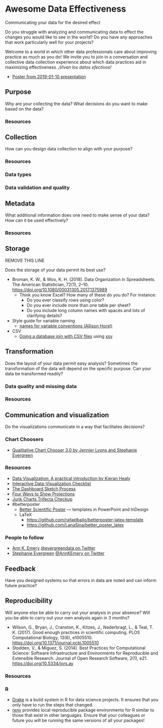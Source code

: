 # Awesome Data Effectiveness

Communicating your data for the desired effect

Do you struggle with analyzing and communicating data to effect the changes you would like to see in the world? Do you have any approaches that work particularly well for your projects?

Welcome to a world in which other data professionals care about improving practice as much as you do! We invite you to join in a conversation and collective data collection experience about which data practices aid in maximizing effectiveness. _¡Vivan los datos efectivos!_

* [Poster from 2019-01-10 presentation](poster/awesome-data-effectiveness-poster.pdf)

## Purpose

Why are your collecting the data? What decisions do you want to make based on the data?

### Resources

## Collection

How can you design data collection to align with your purpose?

### Resources

### Data types

### Data validation and quality

## Metadata

What additional information does one need to make sense of your data? How can it be used effectively?

### Resources

## Storage

REMOVE THIS LINE

Does the storage of your data permit its best use?

* Broman, K. W., & Woo, K. H. (2018). Data Organization in Spreadsheets. The American Statistician, 72(1), 2–10. https://doi.org/10.1080/00031305.2017.1375989
    * Think you know Excel? How many of these do you do? For instance:
        * Do you ever classify rows using color?
        * Do you ever include more than one table per sheet?
        * Do you include long column names with spaces and lots of clarifying details?
* Style guide for variable naming
  * [names for variable conventions (Allison Horst)](https://twitter.com/allison_horst/status/1205702878544875521/photo/1)
* CSV
  * [Doing a database join with CSV files](https://www.johndcook.com/blog/2019/12/31/sql-join-csv-files/) using [xsv](https://github.com/BurntSushi/xsv)

## Transformation

Does the layout of your data permit easy analysis? Sometimes the transformation of the data will depend on the specific purpose. Can your data be transformed readily?

### Data quality and missing data

### Resources

## Communication and visualization

Do the visualizations communicate in a way that facilitates decisions?

### Chart Choosers

* [Qualitative Chart Chooser 3.0 by Jennier Lyons and Stephanie Evergreen](https://stephanieevergreen.com/qualitative-chart-chooser-3/)

### Resources

* [Data Visualization: A practical introduction by Kieran Healy](https://socviz.co/)
* [Interactive Data-Visualization Checklist](https://stephanieevergreen.com/interactive-data-visualization-checklist/)
* [The Dashboard Sketch Process](https://stephanieevergreen.com/the-dashboard-sketch-process/)
* [Four Ways to Show Projections](https://stephanieevergreen.com/four-ways-to-show-projections/)
* [Junk Charts Trifecta Checkup](https://junkcharts.typepad.com/junk_charts/junk-charts-trifecta-checkup-the-definitive-guide.html)
* #betterposter
  * [Better Scientific Poster](https://osf.io/ef53g/) &mdash; templates in PowerPoint and InDesign
  * LaTeX
    * https://github.com/rafaelbailo/betterposter-latex-template
    * https://github.com/LanaSina/better_poster_latex

### People to follow

* [Ann K. Emery](https://depictdatastudio.com/) [@evergreendata on Twitter](https://twitter.com/evergreendata)
* [Stephanie Evergreen](https://stephanieevergreen.com/) [@AnnKEmery on Twitter](https://twitter.com/AnnKEmery)

## Feedback

Have you designed systems so that errors in data are noted and can inform future practice?

## Reproducibility

Will anyone else be able to carry out your analysis in your absence? Will you be able to carry out your own analysis again in 3 months?

* Wilson, G., Bryan, J., Cranston, K., Kitzes, J., Nederbragt, L., & Teal, T. K. (2017). Good enough practices in scientific computing. PLOS Computational Biology, 13(6), e1005510. https://doi.org/10.1371/journal.pcbi.1005510
* Stodden, V., & Miguez, S. (2014). Best Practices for Computational Science: Software Infrastructure and Environments for Reproducible and Extensible Research. Journal of Open Research Software, 2(1), e21. https://doi.org/10.5334/jors.ay

### Resources

### R

* [Drake](https://github.com/ropensci/drake) is a build system in R for data science projects. It ensures that you only have to run the steps that changed.
* [renv](https://rstudio.github.io/renv/) provides local reproducible package environments for R similar to those that exist in other languages. Ensure that your colleagues or future you will be running the same versions of all your packages!
